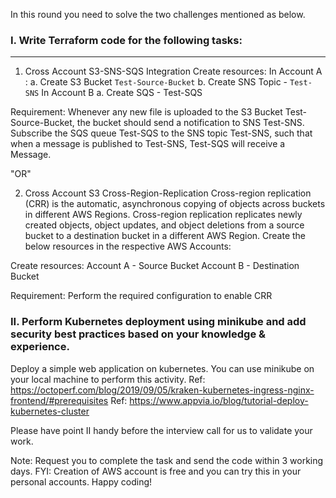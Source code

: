 In this round you need to solve the two challenges mentioned as below.

### I. Write Terraform code for the following tasks:
---------------------------------------------------
1. Cross Account S3-SNS-SQS Integration
Create resources:
In Account A :
a. Create S3 Bucket `Test-Source-Bucket`
b. Create SNS Topic - `Test-SNS`
In Account B
a. Create SQS - Test-SQS

Requirement: Whenever any new file is uploaded to the S3 Bucket Test-Source-Bucket, the bucket should send a notification to SNS Test-SNS.
Subscribe the SQS queue Test-SQS to the SNS topic Test-SNS, such that when a message is published to Test-SNS, Test-SQS will receive a Message.

"OR"

2. Cross Account S3 Cross-Region-Replication
Cross-region replication (CRR) is the automatic, asynchronous copying of objects across buckets in different AWS Regions.
Cross-region replication replicates newly created objects, object updates, and object deletions from a source bucket to a destination bucket in a different AWS Region.
Create the below resources in the respective AWS Accounts:

Create resources:
Account A - Source Bucket
Account B - Destination Bucket

Requirement: Perform the required configuration to enable CRR

### II. Perform Kubernetes deployment using minikube and add security best practices based on your knowledge & experience.  

Deploy a simple web application on kubernetes. You can use minikube on your local machine to perform this activity.
Ref: https://octoperf.com/blog/2019/09/05/kraken-kubernetes-ingress-nginx-frontend/#prerequisites
Ref: https://www.appvia.io/blog/tutorial-deploy-kubernetes-cluster

Please have point II handy before the interview call for us to validate your work. 

Note: Request you to complete the task and send the code within 3 working days.
FYI: Creation of AWS account is free and you can try this in your personal accounts.
Happy coding!
